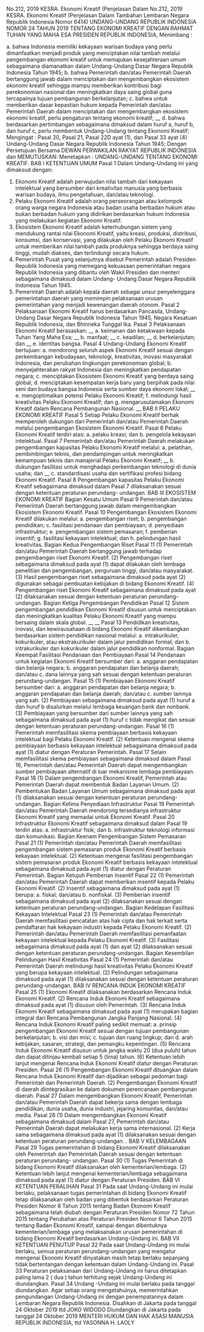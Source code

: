  No.212, 2019 KESRA. Ekonomi Kreatif (Penjelasan Dalam No.212, 2019 KESRA. Ekonomi Kreatif (Penjelasan Dalam Tambahan Lembaran Negara Republik Indonesia Nomor 6414) UNDANG-UNDANG REPUBLIK INDONESIA NOMOR 24 TAHUN 2019 TENTANG EKONOMI KREATIF
DENGAN RAHMAT TUHAN YANG MAHA ESA PRESIDEN REPUBLIK INDONESIA,
Menimbang :

a. bahwa Indonesia memiliki kekayaan warisan budaya yang perlu dimanfaatkan menjadi produk yang menciptakan nilai tambah melalui pengembangan ekonomi kreatif untuk memajukan kesejahteraan umum sebagaimana diamanatkan dalam Undang-Undang Dasar Negara Republik Indonesia Tahun 1945;
b. bahwa Pemerintah dan/atau Pemerintah Daerah bertanggung jawab dalam menciptakan dan mengembangkan ekosistem ekonomi kreatif sehingga mampu memberikan kontribusi bagi perekonomian nasional dan meningkatkan daya saing global guna tercapainya tujuan pembangunan berkelanjutan;
c. bahwa untuk memberikan dasar kepastian hukum kepada Pemerintah dan/atau Pemerintah Daerah dalam menciptakan dan mengembangkan ekosistem ekonomi kreatif, perlu pengaturan tentang ekonomi kreatif; __ d. bahwa berdasarkan pertimbangan sebagaimana dimaksud dalam huruf a, huruf b, dan huruf c, perlu membentuk Undang-Undang tentang Ekonomi Kreatif;
Mengingat :
 Pasal 20, Pasal 21, Pasal 22D ayat (1), dan Pasal 33 ayat (4) Undang-Undang Dasar Negara Republik Indonesia Tahun 1945; Dengan Persetujuan Bersama DEWAN PERWAKILAN RAKYAT REPUBLIK INDONESIA dan
MEMUTUSKAN:
 Menetapkan : UNDANG-UNDANG TENTANG EKONOMI KREATIF.
BAB I KETENTUAN UMUM
Pasal 1
Dalam Undang-Undang ini yang dimaksud dengan:
1. Ekonomi Kreatif adalah perwujudan nilai tambah dari kekayaan intelektual yang bersumber dari kreativitas manusia yang berbasis warisan budaya, ilmu pengetahuan, dan/atau teknologi.
2. Pelaku Ekonomi Kreatif adalah orang perseorangan atau kelompok orang warga negara Indonesia atau badan usaha berbadan hukum atau bukan berbadan hukum yang didirikan berdasarkan hukum Indonesia yang melakukan kegiatan Ekonomi Kreatif.
3. Ekosistem Ekonomi Kreatif adalah keterhubungan sistem yang mendukung rantai nilai Ekonomi Kreatif, yaitu kreasi, produksi, distribusi, konsumsi, dan konservasi, yang dilakukan oleh Pelaku Ekonomi Kreatif untuk memberikan nilai tambah pada produknya sehingga berdaya saing tinggi, mudah diakses, dan terlindungi secara hukum.
4. Pemerintah Pusat yang selanjutnya disebut Pemerintah adalah Presiden Republik Indonesia yang memegang kekuasaan pemerintahan negara Republik Indonesia yang dibantu oleh Wakil Presiden dan menteri sebagaimana dimaksud dalam Undang- Undang Dasar Negara Republik Indonesia Tahun 1945.
5. Pemerintah Daerah adalah kepala daerah sebagai unsur penyelenggara pemerintahan daerah yang memimpin pelaksanaan urusan pemerintahan yang menjadi kewenangan daerah otonom.
Pasal 2
Pelaksanaan Ekonomi Kreatif harus berdasarkan Pancasila, Undang-Undang Dasar Negara Republik Indonesia Tahun 1945, Negara Kesatuan Republik Indonesia, dan Bhinneka Tunggal Ika.
Pasal 3
Pelaksanaan Ekonomi Kreatif berasaskan: __ a. keimanan dan ketakwaan kepada Tuhan Yang Maha Esa; __ b. manfaat; __ c. keadilan; __ d. berkelanjutan; dan __ e. identitas bangsa.
Pasal 4
Undang-Undang Ekonomi Kreatif bertujuan:
a. mendorong seluruh aspek Ekonomi Kreatif sesuai dengan perkembangan kebudayaan, teknologi, kreativitas, inovasi masyarakat Indonesia, dan perubahan lingkungan perekonomian global;
b. menyejahterakan rakyat Indonesia dan meningkatkan pendapatan negara;
c. menciptakan Ekosistem Ekonomi Kreatif yang berdaya saing global;
d. menciptakan kesempatan kerja baru yang berpihak pada nilai seni dan budaya bangsa Indonesia serta sumber daya ekonomi lokal; __ e. mengoptimalkan potensi Pelaku Ekonomi Kreatif;
f. melindungi hasil kreativitas Pelaku Ekonomi Kreatif; dan g. mengarusutamakan Ekonomi Kreatif dalam Rencana Pembangunan Nasional. __
BAB II PELAKU EKONOMI KREATIF
Pasal 5
Setiap Pelaku Ekonomi Kreatif berhak memperoleh dukungan dari Pemerintah dan/atau Pemerintah Daerah melalui pengembangan Ekosistem Ekonomi Kreatif.
Pasal 6
Pelaku Ekonomi Kreatif terdiri atas:
a. pelaku kreasi; dan
b. pengelola kekayaan intelektual.
Pasal 7
Pemerintah dan/atau Pemerintah Daerah melakukan pengembangan kapasitas Pelaku Ekonomi Kreatif melalui:
a. pelatihan, pembimbingan teknis, dan pendampingan untuk meningkatkan kemampuan teknis dan manajerial Pelaku Ekonomi Kreatif; __ b. dukungan fasilitasi untuk menghadapi perkembangan teknologi di dunia usaha; dan __ c. standardisasi usaha dan sertifikasi profesi bidang Ekonomi Kreatif.
Pasal 8
Pengembangan kapasitas Pelaku Ekonomi Kreatif sebagaimana dimaksud dalam Pasal 7 dilaksanakan sesuai dengan ketentuan peraturan perundang- undangan.
BAB III EKOSISTEM EKONOMI KREATIF
Bagian Kesatu Umum
Pasal 9
Pemerintah dan/atau Pemerintah Daerah bertanggung jawab dalam mengembangkan Ekosistem Ekonomi Kreatif.
Pasal 10
Pengembangan Ekosistem Ekonomi Kreatif dilakukan melalui:
a. pengembangan riset;
b. pengembangan pendidikan;
c. fasilitasi pendanaan dan pembiayaan;
d. penyediaan infrastruktur;
e. pengembangan sistem pemasaran;
f. pemberian insentif;
g. fasilitasi kekayaan intelektual; dan
h. pelindungan hasil kreativitas.
Bagian Kedua Pengembangan Riset
Pasal 11
(1) Pemerintah dan/atau Pemerintah Daerah bertanggung jawab terhadap pengembangan riset Ekonomi Kreatif.
(2) Pengembangan riset sebagaimana dimaksud pada ayat (1) dapat dilakukan oleh lembaga penelitian dan pengembangan, perguruan tinggi, dan/atau masyarakat.
(3) Hasil pengembangan riset sebagaimana dimaksud pada ayat (2) digunakan sebagai pembuatan kebijakan di bidang Ekonomi Kreatif.
(4) Pengembangan riset Ekonomi Kreatif sebagaimana dimaksud pada ayat (2) dilaksanakan sesuai dengan ketentuan peraturan perundang-undangan.
Bagian Ketiga Pengembangan Pendidikan
Pasal 12
Sistem pengembangan pendidikan Ekonomi Kreatif disusun untuk menciptakan dan meningkatkan kualitas Pelaku Ekonomi Kreatif yang mampu bersaing dalam skala global. __ __
Pasal 13
Pendidikan kreativitas, inovasi, dan kewirausahaan di bidang Ekonomi Kreatif dikembangkan berdasarkan sistem pendidikan nasional melalui:
a. intrakurikuler, kokurikuler, atau ekstrakurikuler dalam jalur pendidikan formal; dan
b. intrakurikuler dan kokurikuler dalam jalur pendidikan nonformal.
Bagian Keempat Fasilitasi Pendanaan dan Pembiayaan
Pasal 14
Pendanaan untuk kegiatan Ekonomi Kreatif bersumber dari:
a. anggaran pendapatan dan belanja negara;
b. anggaran pendapatan dan belanja daerah; dan/atau
c. dana lainnya yang sah sesuai dengan ketentuan peraturan perundang-undangan.
Pasal 15
(1) Pembiayaan Ekonomi Kreatif bersumber dari:
a. anggaran pendapatan dan belanja negara;
b. anggaran pendapatan dan belanja daerah; dan/atau c. sumber lainnya yang sah.
(2) Pembiayaan sebagaimana dimaksud pada ayat (1) huruf a dan huruf b disalurkan melalui lembaga keuangan bank dan nonbank.
(3) Pembiayaan yang bersumber dari sumber lainnya yang sah sebagaimana dimaksud pada ayat (1) huruf c tidak mengikat dan sesuai dengan ketentuan peraturan perundang-undangan.
Pasal 16
(1) Pemerintah memfasilitasi skema pembiayaan berbasis kekayaan intelektual bagi Pelaku Ekonomi Kreatif.
(2) Ketentuan mengenai skema pembiayaan berbasis kekayaan intelektual sebagaimana dimaksud pada ayat (1) diatur dengan Peraturan Pemerintah.
Pasal 17
Selain memfasilitasi skema pembiayaan sebagaimana dimaksud dalam Pasal 16, Pemerintah dan/atau Pemerintah Daerah dapat mengembangkan sumber pembiayaan alternatif di luar mekanisme lembaga pembiayaan.
Pasal 18
(1) Dalam pengembangan Ekonomi Kreatif, Pemerintah atau Pemerintah Daerah dapat membentuk Badan Layanan Umum.
(2) Pembentukan Badan Layanan Umum sebagaimana dimaksud pada ayat (1) dilaksanakan sesuai dengan ketentuan peraturan perundang-undangan.
Bagian Kelima Penyediaan Infrastruktur
Pasal 19
Pemerintah dan/atau Pemerintah Daerah mendorong tersedianya infrastruktur Ekonomi Kreatif yang memadai untuk Ekonomi Kreatif.
Pasal 20
Infrastruktur Ekonomi Kreatif sebagaimana dimaksud dalam Pasal 19 terdiri atas:
a. infrastruktur fisik; dan
b. infrastruktur teknologi informasi dan komunikasi.
Bagian Keenam Pengembangan Sistem Pemasaran
Pasal 21
(1) Pemerintah dan/atau Pemerintah Daerah memfasilitasi pengembangan sistem pemasaran produk Ekonomi Kreatif berbasis kekayaan intelektual.
(2) Ketentuan mengenai fasilitasi pengembangan sistem pemasaran produk Ekonomi Kreatif berbasis kekayaan intelektual sebagaimana dimaksud pada ayat (1) diatur dengan Peraturan Pemerintah.
Bagian Ketujuh Pemberian Insentif
Pasal 22
(1) Pemerintah dan/atau Pemerintah Daerah dapat memberikan insentif kepada Pelaku Ekonomi Kreatif.
(2) Insentif sebagaimana dimaksud pada ayat (1) berupa:
a. fiskal; dan/atau
b. nonfiskal.
(3) Pemberian insentif sebagaimana dimaksud pada ayat (2) dilaksanakan sesuai dengan ketentuan peraturan perundang-undangan.
Bagian Kedelapan Fasilitasi Kekayaan Intelektual
Pasal 23
(1) Pemerintah dan/atau Pemerintah Daerah memfasilitasi pencatatan atas hak cipta dan hak terkait serta pendaftaran hak kekayaan industri kepada Pelaku Ekonomi Kreatif.
(2) Pemerintah dan/atau Pemerintah Daerah memfasilitasi pemanfaatan kekayaan intelektual kepada Pelaku Ekonomi Kreatif.
(3) Fasilitasi sebagaimana dimaksud pada ayat (1) dan ayat (2) dilaksanakan sesuai dengan ketentuan peraturan perundang-undangan.
Bagian Kesembilan Pelindungan Hasil Kreativitas
Pasal 24
(1) Pemerintah dan/atau Pemerintah Daerah melindungi hasil kreativitas Pelaku Ekonomi Kreatif yang berupa kekayaan intelektual.
(2) Pelindungan sebagaimana dimaksud pada ayat (1) dilaksanakan sesuai dengan ketentuan peraturan perundang-undangan.
BAB IV RENCANA INDUK EKONOMI KREATIF
Pasal 25
(1) Ekonomi Kreatif dilaksanakan berdasarkan Rencana Induk Ekonomi Kreatif.
(2) Rencana Induk Ekonomi Kreatif sebagaimana dimaksud pada ayat (1) disusun oleh Pemerintah.
(3) Rencana Induk Ekonomi Kreatif sebagaimana dimaksud pada ayat (1) merupakan bagian integral dari Rencana Pembangunan Jangka Panjang Nasional.
(4) Rencana Induk Ekonomi Kreatif paling sedikit memuat:
a. prinsip pengembangan Ekonomi Kreatif sesuai dengan tujuan pembangunan berkelanjutan;
b. visi dan misi;
c. tujuan dan ruang lingkup; dan
d. arah kebijakan, sasaran, strategi, dan pemangku kepentingan.
(5) Rencana Induk Ekonomi Kreatif disusun untuk jangka waktu 20 (dua puluh) tahun dan dapat ditinjau kembali setiap 5 (lima) tahun.
(6) Ketentuan lebih lanjut mengenai Rencana Induk Ekonomi Kreatif diatur dengan Peraturan Presiden.
Pasal 26
(1) Pengembangan Ekonomi Kreatif dituangkan dalam Rencana Induk Ekonomi Kreatif dan dijadikan sebagai pedoman bagi Pemerintah dan Pemerintah Daerah.
(2) Pengembangan Ekonomi Kreatif di daerah diintegrasikan ke dalam dokumen perencanaan pembangunan daerah.
Pasal 27
Dalam mengembangkan Ekonomi Kreatif, Pemerintah dan/atau Pemerintah Daerah dapat bekerja sama dengan lembaga pendidikan, dunia usaha, dunia industri, jejaring komunitas, dan/atau media.
Pasal 28
(1) Dalam mengembangkan Ekonomi Kreatif sebagaimana dimaksud dalam Pasal 27, Pemerintah dan/atau Pemerintah Daerah dapat melakukan kerja sama internasional.
(2) Kerja sama sebagaimana dimaksud pada ayat (1) dilaksanakan sesuai dengan ketentuan peraturan perundang-undangan. _._
BAB V KELEMBAGAAN
Pasal 29
Tugas pemerintahan di bidang Ekonomi Kreatif dilaksanakan oleh Pemerintah dan Pemerintah Daerah sesuai dengan ketentuan peraturan perundang- undangan.
Pasal 30
(1) Tugas Pemerintah di bidang Ekonomi Kreatif dilaksanakan oleh kementerian/lembaga.
(2) Ketentuan lebih lanjut mengenai kementerian/lembaga sebagaimana dimaksud pada ayat (1) diatur dengan Peraturan Presiden.
BAB VI KETENTUAN PERALIHAN
Pasal 31
Pada saat Undang-Undang ini mulai berlaku, pelaksanaan tugas pemerintahan di bidang Ekonomi Kreatif tetap dilaksanakan oleh badan yang dibentuk berdasarkan Peraturan Presiden Nomor 6 Tahun 2015 tentang Badan Ekonomi Kreatif sebagaimana telah diubah dengan Peraturan Presiden Nomor 72 Tahun 2015 tentang Perubahan atas Peraturan Presiden Nomor 6 Tahun 2015 tentang Badan Ekonomi Kreatif, sampai dengan dibentuknya kementerian/lembaga yang melaksanakan urusan pemerintahan di bidang Ekonomi Kreatif berdasarkan Undang-Undang ini.
BAB VII KETENTUAN PENUTUP
Pasal 32
Pada saat Undang-Undang ini mulai berlaku, semua peraturan perundang-undangan yang mengatur mengenai Ekonomi Kreatif dinyatakan masih tetap berlaku sepanjang tidak bertentangan dengan ketentuan dalam Undang-Undang ini.
Pasal 33
Peraturan pelaksanaan dari Undang-Undang ini harus ditetapkan paling lama 2 ( dua ) tahun terhitung sejak Undang-Undang ini diundangkan.
Pasal 34
Undang -Undang ini mulai berlaku pada tanggal diundangkan.
Agar setiap orang mengetahuinya, memerintahkan pengundangan Undang-Undang ini dengan penempatannya dalam Lembaran Negara Republik Indonesia. Disahkan di Jakarta pada tanggal 24 Oktober 2019 ttd JOKO WIDODO Diundangkan di Jakarta pada tanggal 24 Oktober 2019 MENTERI HUKUM DAN HAK ASASI MANUSIA REPUBLIK INDONESIA, ttd YASONNA H. LAOLY